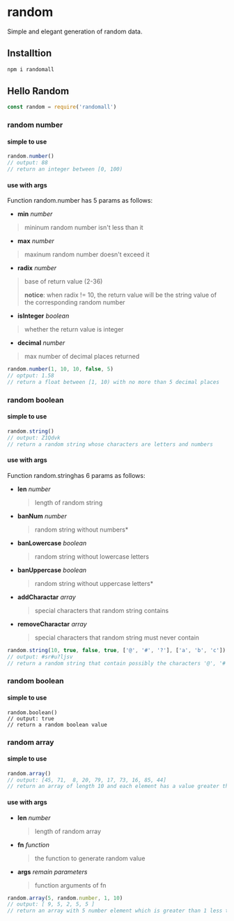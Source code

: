 # random

Simple and elegant generation of random data.



## Installtion

```sh
npm i randomall
```



## Hello Random

```js
const random = require('randomall')
```

### random number

#### simple to use

```js
random.number()
// output: 88
// return an integer between [0, 100)
```
#### use with args

Function random.number has 5 params as follows:

- **min** *number*

> mininum random number isn't less than it

- **max** *number*

> maxinum random number doesn't exceed it

- **radix** *number*

> base of return value (2-36)
>
> **notice**: when radix != 10, the return value will be the string value of the corresponding random number

- **isInteger** *boolean*

> whether the return value is integer

- **decimal** *number*

> max number of decimal places returned



```js
random.number(1, 10, 10, false, 5)
// optput: 1.58
// return a float between [1, 10) with no more than 5 decimal places
```

### random boolean

#### simple to use

```js
random.string()
// output: Z1Qdvk
// return a random string whose characters are letters and numbers
```



#### use with args

Function random.stringhas 6 params as follows:



- **len** *number*

  > length of random string

- **banNum** *number*

  > random string without numbers*

- **banLowercase** *boolean*

  > random string without lowercase letters

- **banUppercase** *boolean*

  > random string without uppercase letters*

- **addCharactar** *array*

  > special characters that random string contains

- **removeCharactar** *array*

  > special characters that random string must never contain

```js
random.string(10, true, false, true, ['@', '#', '?'], ['a', 'b', 'c'])
// output: #sr#u?ljsv
// return a random string that contain possibly the characters '@', '#', '? ' and no digits, uppercase letters, 'a', 'b', 'c'
```



### random boolean

#### simple to use

```
random.boolean()
// output: true
// return a random boolean value
```



### random array

#### simple to use

```js
random.array()
// output: [45, 71,  8, 20, 79, 17, 73, 16, 85, 44]
// return an array of length 10 and each element has a value greater than 0 and less than 100
```



#### use with args

- **len** *number*

  > length of random array

- **fn** *function* 

  > the function to generate random value

- **args** *remain parameters*

  > function arguments of fn

```js
random.array(5, random.number, 1, 10)
// output: [ 9, 5, 2, 5, 5 ]
// return an array with 5 number element which is greater than 1 less than 10
```

